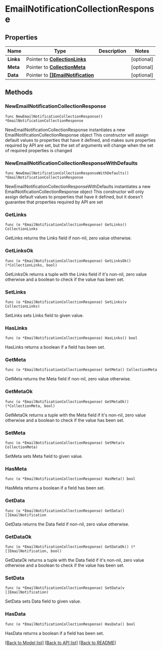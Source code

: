 # EmailNotificationCollectionResponse

## Properties

Name | Type | Description | Notes
------------ | ------------- | ------------- | -------------
**Links** | Pointer to [**CollectionLinks**](CollectionLinks.md) |  | [optional] 
**Meta** | Pointer to [**CollectionMeta**](CollectionMeta.md) |  | [optional] 
**Data** | Pointer to [**[]EmailNotification**](EmailNotification.md) |  | [optional] 

## Methods

### NewEmailNotificationCollectionResponse

`func NewEmailNotificationCollectionResponse() *EmailNotificationCollectionResponse`

NewEmailNotificationCollectionResponse instantiates a new EmailNotificationCollectionResponse object
This constructor will assign default values to properties that have it defined,
and makes sure properties required by API are set, but the set of arguments
will change when the set of required properties is changed

### NewEmailNotificationCollectionResponseWithDefaults

`func NewEmailNotificationCollectionResponseWithDefaults() *EmailNotificationCollectionResponse`

NewEmailNotificationCollectionResponseWithDefaults instantiates a new EmailNotificationCollectionResponse object
This constructor will only assign default values to properties that have it defined,
but it doesn't guarantee that properties required by API are set

### GetLinks

`func (o *EmailNotificationCollectionResponse) GetLinks() CollectionLinks`

GetLinks returns the Links field if non-nil, zero value otherwise.

### GetLinksOk

`func (o *EmailNotificationCollectionResponse) GetLinksOk() (*CollectionLinks, bool)`

GetLinksOk returns a tuple with the Links field if it's non-nil, zero value otherwise
and a boolean to check if the value has been set.

### SetLinks

`func (o *EmailNotificationCollectionResponse) SetLinks(v CollectionLinks)`

SetLinks sets Links field to given value.

### HasLinks

`func (o *EmailNotificationCollectionResponse) HasLinks() bool`

HasLinks returns a boolean if a field has been set.

### GetMeta

`func (o *EmailNotificationCollectionResponse) GetMeta() CollectionMeta`

GetMeta returns the Meta field if non-nil, zero value otherwise.

### GetMetaOk

`func (o *EmailNotificationCollectionResponse) GetMetaOk() (*CollectionMeta, bool)`

GetMetaOk returns a tuple with the Meta field if it's non-nil, zero value otherwise
and a boolean to check if the value has been set.

### SetMeta

`func (o *EmailNotificationCollectionResponse) SetMeta(v CollectionMeta)`

SetMeta sets Meta field to given value.

### HasMeta

`func (o *EmailNotificationCollectionResponse) HasMeta() bool`

HasMeta returns a boolean if a field has been set.

### GetData

`func (o *EmailNotificationCollectionResponse) GetData() []EmailNotification`

GetData returns the Data field if non-nil, zero value otherwise.

### GetDataOk

`func (o *EmailNotificationCollectionResponse) GetDataOk() (*[]EmailNotification, bool)`

GetDataOk returns a tuple with the Data field if it's non-nil, zero value otherwise
and a boolean to check if the value has been set.

### SetData

`func (o *EmailNotificationCollectionResponse) SetData(v []EmailNotification)`

SetData sets Data field to given value.

### HasData

`func (o *EmailNotificationCollectionResponse) HasData() bool`

HasData returns a boolean if a field has been set.


[[Back to Model list]](../README.md#documentation-for-models) [[Back to API list]](../README.md#documentation-for-api-endpoints) [[Back to README]](../README.md)


